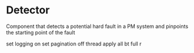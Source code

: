 # Detector

Component that detects a potential hard fault in a PM system and pinpoints the 
starting point of the fault

set logging on 
set pagination off
thread apply all bt full
r

